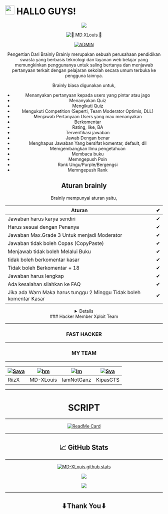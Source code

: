 # <img src="https://github.com/TheDudeThatCode/TheDudeThatCode/blob/master/Assets/Hi.gif" width="29px"> HALLO GUYS!
<p align="center">
<img src="https://user-images.githubusercontent.com/MR-X-WHITEJUNIOR/https://www.wallpaperbetter.com/wallpaper/637/464/851/gameglobe-action-adventure-2K-wallpaper.jpg"
  </p>
<br>
<p align="center">
 <a href="#"><img title="🐊 MD XLouis 🐊" src="https://img.shields.io/badge/MD X Louis-green?colorA=%23ff0000&colorB=%23017e40&style=for-the-badge"></a>
</p>
<p align="center">
<a href="https://github.com/MD-XLouis"><img title="ADMIN" src="https://img.shields.io/badge/AUTHOR-MD XLouis-blue.svg?style=for-the-badge&logo=github"></a>
</p>
<div align="center">  
  Pengertian Dari Brainly
  Brainly merupakan sebuah perusahaan pendidikan swasta yang berbasis teknologi dan layanan web belajar yang memungkinkan penggunanya untuk saling bertanya dan menjawab pertanyaan terkait dengan pelajaran sekolah secara umum terbuka ke pengguna lainnya.

Brainly biasa digunakan untuk,
- Menanyakan pertanyaan kepada users yang pintar atau jago
- Menanyakan Quiz
- Mengikuti Quiz
- Mengukuti Competition (Seperti, Team Moderator Optimis, DLL)
- Menjawab Pertanyaan Users yang mau menanyakan
- Berkomentar 
- Rating, like, BA
- Terverifikasi jawaban
- Jawab Dengan benar
- Menghapus Jawaban Yang bersifat komentar, default, dll
- Memgembangkan Ilmu pengetahuan
- Membaca buku
- Memngepush Poin
- Rank Ungu/Purple/Bergengsi
- Memngepush Rank

## Aturan brainly

Brainly mempunyai aturan yaitu,

|Aturan|✔|
|------|--|
|Jawaban harus karya sendiri|✔|
|Harus sesuai dengan Penanya|✔|
|Jawaban Max.Grade 3 Untuk menjadi Moderator|✔|
|Jawaban tidak boleh Copas (CopyPaste)|✔|
|Menjawab tidak boleh Melalui Buku|✔|
|tidak boleh berkomentar kasar|✔|
|Tidak boleh Berkomentar + 18|✔|
|Jawaban harus lengkap|✔|
|Ada kesalahan silahkan ke FAQ |✔|
|Jika ada Warn Maka harus tunggu 2 Minggu Tidak boleh komentar Kasar|✔


<details>
  
  
  >Slow Or Fast Respons
  
  >VIRTEX Is My Dairy
  
  >Hacker Or Hacker War
  
  </details>
### Hacker Member Xploit Team

--------

### FAST HACKER 
--------
### MY TEAM
---------

| [![Saya](https://github.com/Riizx.png?size=100)](https://github.com/RiizX) | [![hm](https://github.com/MD-XLouis.png?size=100)](https://github.com/MD-XLouis) | [![lm](https://github.com/IamNotGanz.png?size=100)](https://github.com/IamNotGanz) | [![Sya](https://github.com/KipasGTS.png?size=100)](https://github.com/KipasGTS)|
|------|------|------|------|
| RiizX | MD-XLouis | IamNotGanz | KipasGTS | [![Saya]
  
  ------------------

# SCRIPT 
---------

<p align="center">
  
[![ReadMe Card](https://github-readme-stats.vercel.app/api/pin/?username=MD-XLouis&repo=MD-XLouis&theme=highcontrast)](https://github.com/MD-XLouis)

</p>

-----------
## 📈 GitHub Stats

-----------

<p align="center">
<a href="https://github.com/MD-XLouis/github-readme-stats">
  <img align="center" src="https://github-readme-stats.anuraghazra1.vercel.app/api?username=MD-XLouis&show_icons=true&include_all_commits=true&theme=material-white" alt="MD-XLouis github stats" />
</a>
</p>
  
  <p align="center">
<a href="https://github.com/MD-XLouis/github-readme-stats">
  <!-- Change the `github-readme-stats.anuraghazra1.vercel.app` to `github-readme-stats.vercel.app`  -->
  <img align="center" src="https://github-readme-stats.anuraghazra1.vercel.app/api/top-langs/?username=MD-XLouis&layout=compact&theme=material-white" /
  </p>
   

  <p align="center">
  </a>
  <img src="https://komarev.com/ghpvc/?username=MD-XLouis&label=VIEWS&style=flat-square&color=orange" />
</p>

--------

## ⬇Thank You⬇
